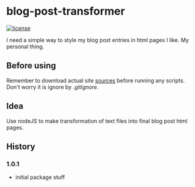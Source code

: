 # blog-post-transformer
[![license](https://img.shields.io/badge/license-MIT-blue.svg)](LICENSE)

I need a simple way to style my blog post entries in html pages I like. My personal thing.

## Before using

Remember to download actual site [sources](https://github.com/fedor-rusak/fedor-rusak.ru) before running any scripts. Don't worry it is ignore by *.gitignore*.

## Idea

Use nodeJS to make transformation of text files into final blog post html pages.

## History

### 1.0.1

 - initial package stuff